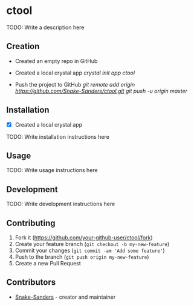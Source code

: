 # ctool

TODO: Write a description here

## Creation

* Created an empty repo in GitHub
* Created a local crystal app
_crystal init app ctool_

* Push the project to GitHub
_git remote add origin https://github.com/Snake-Sanders/ctool.git_
_git push -u origin master_


## Installation
 - [x] Created a local crystal app


TODO: Write installation instructions here

## Usage

TODO: Write usage instructions here

## Development

TODO: Write development instructions here

## Contributing

1. Fork it (<https://github.com/your-github-user/ctool/fork>)
2. Create your feature branch (`git checkout -b my-new-feature`)
3. Commit your changes (`git commit -am 'Add some feature'`)
4. Push to the branch (`git push origin my-new-feature`)
5. Create a new Pull Request

## Contributors

- [Snake-Sanders](https://github.com/your-github-user) - creator and maintainer
